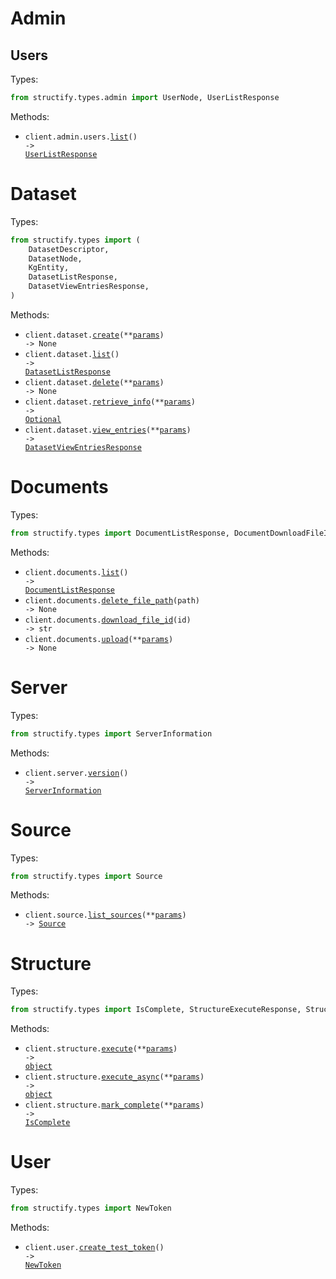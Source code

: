 # Admin

## Users

Types:

```python
from structify.types.admin import UserNode, UserListResponse
```

Methods:

- <code title="get /admin/users/list">client.admin.users.<a href="./src/structify/resources/admin/users.py">list</a>() -> <a href="./src/structify/types/admin/user_list_response.py">UserListResponse</a></code>

# Dataset

Types:

```python
from structify.types import (
    DatasetDescriptor,
    DatasetNode,
    KgEntity,
    DatasetListResponse,
    DatasetViewEntriesResponse,
)
```

Methods:

- <code title="post /dataset/create">client.dataset.<a href="./src/structify/resources/dataset.py">create</a>(\*\*<a href="src/structify/types/dataset_create_params.py">params</a>) -> None</code>
- <code title="get /dataset/list">client.dataset.<a href="./src/structify/resources/dataset.py">list</a>() -> <a href="./src/structify/types/dataset_list_response.py">DatasetListResponse</a></code>
- <code title="delete /dataset/delete">client.dataset.<a href="./src/structify/resources/dataset.py">delete</a>(\*\*<a href="src/structify/types/dataset_delete_params.py">params</a>) -> None</code>
- <code title="get /dataset/info">client.dataset.<a href="./src/structify/resources/dataset.py">retrieve_info</a>(\*\*<a href="src/structify/types/dataset_retrieve_info_params.py">params</a>) -> <a href="./src/structify/types/dataset_descriptor.py">Optional</a></code>
- <code title="get /dataset/view">client.dataset.<a href="./src/structify/resources/dataset.py">view_entries</a>(\*\*<a href="src/structify/types/dataset_view_entries_params.py">params</a>) -> <a href="./src/structify/types/dataset_view_entries_response.py">DatasetViewEntriesResponse</a></code>

# Documents

Types:

```python
from structify.types import DocumentListResponse, DocumentDownloadFileIDResponse
```

Methods:

- <code title="get /documents/list">client.documents.<a href="./src/structify/resources/documents.py">list</a>() -> <a href="./src/structify/types/document_list_response.py">DocumentListResponse</a></code>
- <code title="delete /documents/delete/{path}">client.documents.<a href="./src/structify/resources/documents.py">delete_file_path</a>(path) -> None</code>
- <code title="get /documents/download/{id}">client.documents.<a href="./src/structify/resources/documents.py">download_file_id</a>(id) -> str</code>
- <code title="post /documents/upload">client.documents.<a href="./src/structify/resources/documents.py">upload</a>(\*\*<a href="src/structify/types/document_upload_params.py">params</a>) -> None</code>

# Server

Types:

```python
from structify.types import ServerInformation
```

Methods:

- <code title="get /server/version">client.server.<a href="./src/structify/resources/server.py">version</a>() -> <a href="./src/structify/types/server_information.py">ServerInformation</a></code>

# Source

Types:

```python
from structify.types import Source
```

Methods:

- <code title="get /source/get_sources">client.source.<a href="./src/structify/resources/source.py">list_sources</a>(\*\*<a href="src/structify/types/source_list_sources_params.py">params</a>) -> <a href="./src/structify/types/source.py">Source</a></code>

# Structure

Types:

```python
from structify.types import IsComplete, StructureExecuteResponse, StructureExecuteAsyncResponse
```

Methods:

- <code title="post /structure/run">client.structure.<a href="./src/structify/resources/structure.py">execute</a>(\*\*<a href="src/structify/types/structure_execute_params.py">params</a>) -> <a href="./src/structify/types/structure_execute_response.py">object</a></code>
- <code title="post /structure/run_async">client.structure.<a href="./src/structify/resources/structure.py">execute_async</a>(\*\*<a href="src/structify/types/structure_execute_async_params.py">params</a>) -> <a href="./src/structify/types/structure_execute_async_response.py">object</a></code>
- <code title="post /structure/is_complete">client.structure.<a href="./src/structify/resources/structure.py">mark_complete</a>(\*\*<a href="src/structify/types/structure_mark_complete_params.py">params</a>) -> <a href="./src/structify/types/is_complete.py">IsComplete</a></code>

# User

Types:

```python
from structify.types import NewToken
```

Methods:

- <code title="post /user/create_test_token">client.user.<a href="./src/structify/resources/user.py">create_test_token</a>() -> <a href="./src/structify/types/new_token.py">NewToken</a></code>
